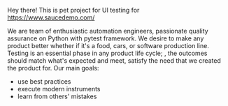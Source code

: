 Hey there! This is pet project for UI testing for https://www.saucedemo.com/

We are team of enthusiastic automation engineers, passionate quality assurance on Python with pytest framework. We desire to make any product better whether if it's a food, cars, or software production line.
Testing is an essential phase in any product life cycle; , the outcomes should match what's expected and meet, satisfy the need that we created the product for.
Our main goals:
 - use best practices
 - execute modern instruments
- learn from others' mistakes

